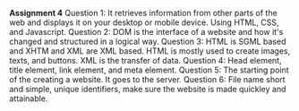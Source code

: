 **Assignment 4**
Question 1: It retrieves information from other parts of the web and displays it on your desktop or mobile device. Using HTML, CSS, and Javascript.
Question 2: DOM is the interface of a website and how it's changed and structured in a logical way.
Question 3: HTML is SGML based and XHTM and XML are XML based. HTML is mostly used to create images, texts, and buttons. XML is the transfer of data.
Question 4: Head element, title element, link element, and meta element.
Question 5: The starting point of the creating a website. It goes to the server.
Question 6: File name short and simple, unique identifiers, make sure the website is made quickley and attainable. 
